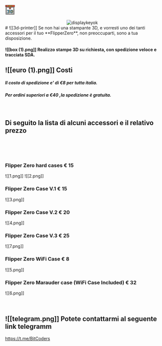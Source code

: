 
![3d-printer](Images/3d-printer.png)

<div align=center><img src="/Images/3d-printer.png" alt="displaykeyok" width="200"/></div>
# ![[3d-printer]] Se non hai una stampante 3D, e vorresti uno dei tanti accessori per il tuo **FlipperZero**, non preoccuparti, sono a tua disposizione.

#### ![[box (1).png]]  Realizzo stampe 3D su richiesta, con spedizione veloce e tracciata  SDA.


## ![[euro (1).png]] Costi
##### Il costo di spedizione e' di €8 per tutta italia.
##### Per ordini superiori a €40 ,la spedizione è gratuita.
<br> 

## Di seguito la lista di alcuni accessori e il relativo prezzo
<br>
<br> 
<br> 

###  Flipper Zero hard cases  € 15

 ![[1.png]]   ![[2.png]]
   <br> 
  
### Flipper Zero Case V.1 € 15

 
 ![[3.png]]
 <br>
### Flipper Zero Case V.2 € 20
![[4.png]]
 <br>
### Flipper Zero Case V.3 € 25
![[7.png]]
 <br>
### Flipper Zero WiFi Case € 8
![[5.png]]
<br>
### Flipper Zero Marauder case (WiFi Case Included) € 32
![[6.png]]
<br>
<br>
<br>
## ![[telegram.png]] Potete contattarmi al seguente link telegramm  
 https://t.me/BitCoders